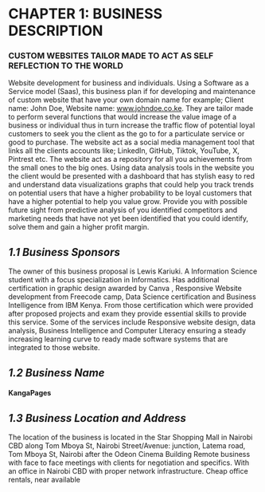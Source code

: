 # CHAPTER 1: BUSINESS DESCRIPTION
### CUSTOM WEBSITES TAILOR MADE TO ACT AS SELF REFLECTION TO THE WORLD
Website development for business and individuals. Using a Software as a Service model (Saas), this business plan if for developing and maintenance of custom website that have your own domain name for example; Client name: John Doe, Website name: www.johndoe.co.ke. They are tailor made to perform several functions that would increase the value image of a business or individual thus in turn increase the traffic flow of potential loyal customers to seek you the client as the go to for a particulate service or good to purchase. The website act as a social media management tool that links all the clients accounts like; LinkedIn, GitHub, Tiktok, YouTube, X, Pintrest etc. The website act as a repository for all you achievements from the small ones to the big ones. Using data analysis tools in the website you the client would be presented with a dashboard that has stylish easy to red and understand data visualizations graphs that could help you track trends on potential users that have a higher probability to be loyal customers that have a higher potential to help you value grow. Provide you with possible future sight from predictive analysis of you identified competitors and marketing needs that have not yet been identified that you could identify, solve them and gain a higher profit margin. 

## _**1.1 Business Sponsors**_
The owner of this business proposal is Lewis Kariuki. A Information Science student with a focus specialization in Informatics. Has additional certification in graphic design awarded by Canva , Responsive Website development from Freecode camp,  Data Science certification and Business Intelligence  from IBM Kenya. From those certification which were provided after proposed projects and exam they provide essential skills to provide this service. Some of the services include  Responsive website design, data analysis, Business Intelligence and Computer Literacy ensuring a steady increasing learning curve to ready made software systems that are integrated to those website. 

## _**1.2 Business Name**_
#### KangaPages

## _**1.3 Business Location and Address**_
The location of the business is located in the Star Shopping Mall in Nairobi CBD along Tom Mboya St, Nairobi 
Street/Avenue: junction, Latema road, Tom Mboya St, Nairobi after the Odeon Cinema Building 
Remote business with face to face meetings with clients for negotiation and specifics. With an office in Nairobi CBD with proper network infrastructure. Cheap office rentals, near available 